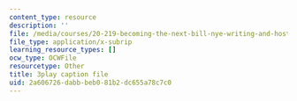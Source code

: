 ```yaml
---
content_type: resource
description: ''
file: /media/courses/20-219-becoming-the-next-bill-nye-writing-and-hosting-the-educational-show-january-iap-2015/2a606726dabbbeb081b2dc655a78c7c0_ZMe7jSsPmW4.srt
file_type: application/x-subrip
learning_resource_types: []
ocw_type: OCWFile
resourcetype: Other
title: 3play caption file
uid: 2a606726-dabb-beb0-81b2-dc655a78c7c0
---
```

